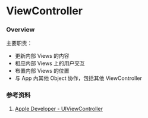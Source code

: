 # ViewController

### Overview
主要职责：
- 更新内部 Views 的内容
- 相应内部 Views 上的用户交互
- 布置内部 Views 的位置
- 与 App 內其他 Object 协作，包括其他 ViewController



### 参考资料

1. [Apple Developer - UIViewController](https://developer.apple.com/documentation/uikit/uiviewcontroller)